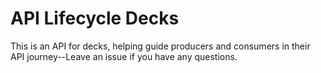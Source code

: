 # API Lifecycle Decks
This is an API for decks, helping guide producers and consumers in their API journey--Leave an issue if you have any questions.